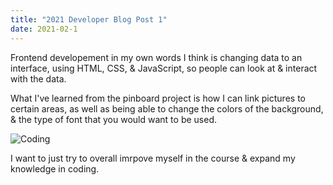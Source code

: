 ```yaml
---
title: "2021 Developer Blog Post 1"
date: 2021-02-1
---
```


Frontend developement in my own words I think is changing data to an interface, using HTML, CSS, & JavaScript, so people can look at & interact with the data. 

What I've learned from the pinboard project is how I can link pictures to certain areas, as well as being able to change the colors of the background, & the type of font that you would want to be used.

![Coding](https://c1.tribebytes.com/assets/image-title.jpg)

I want to just try to overall imrpove myself in the course & expand my knowledge in coding.
